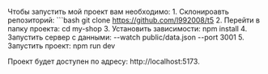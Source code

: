 Чтобы запустить мой проект вам необходимо:
    1. Склонироавть репозиторий:
       ```bash
       git clone https://github.com/l992008/t5
    2. Перейти в папку проекта:
       cd my-shop
    3. Установить зависимости:
       npm install
    4. Запустить сервер с данными:
       --watch public/data.json --port 3001
    5. Запустить проект:
       npm run dev

Проект будет доступен по адресу: http://localhost:5173.